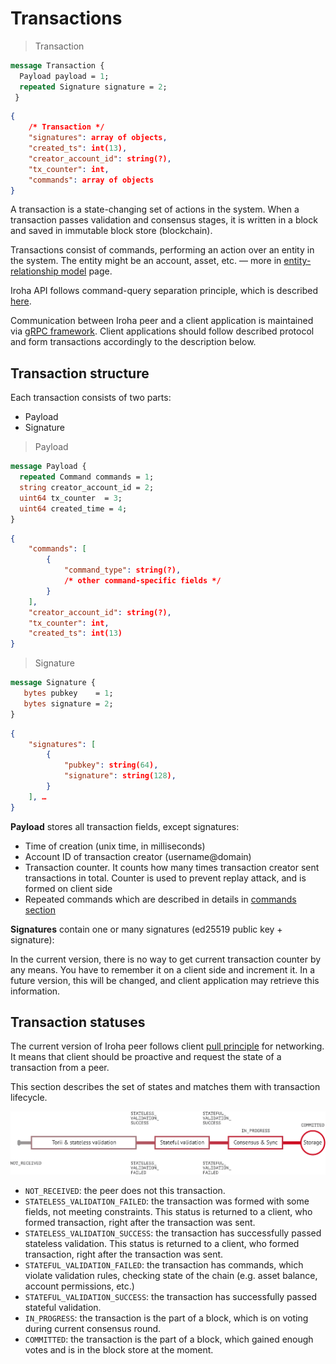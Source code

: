 # Transactions

> Transaction 

```protobuf
message Transaction {
  Payload payload = 1;
  repeated Signature signature = 2;
 }
```
```json
{
    /* Transaction */
    "signatures": array of objects,
    "created_ts": int(13),
    "creator_account_id": string(?),
    "tx_counter": int,
    "commands": array of objects
}
```

A transaction is a state-changing set of actions in the system. When a transaction passes validation and consensus stages, it is written in a block and saved in immutable block store (blockchain). 

Transactions consist of commands, performing an action over an entity in the system. The entity might be an account, asset, etc. — more in [entity-relationship model](#er-model) page. 

<aside class="notice">
Iroha API follows command-query separation principle, which is described <a href="https://en.wikipedia.org/wiki/Command–query_separation">here</a>.
</aside>


Communication between Iroha peer and a client application is maintained via [gRPC framework](https://grpc.io/about/). 
Client applications should follow described protocol and form transactions accordingly to the description below.

## Transaction structure 

Each transaction consists of two parts:
<ul>
    <li> Payload </li> 
    <li> Signature </li> 
</ul>

> Payload

```protobuf
message Payload {
  repeated Command commands = 1;
  string creator_account_id = 2;
  uint64 tx_counter  = 3;
  uint64 created_time = 4;
}
```
```json
{
    "commands": [
        {
            "command_type": string(?),
            /* other command-specific fields */
        }
    ],
    "creator_account_id": string(?),
    "tx_counter": int,
    "created_ts": int(13)
}
```

> Signature 

```protobuf
message Signature {
   bytes pubkey    = 1;
   bytes signature = 2;
}
```
```json 
{
    "signatures": [
        {
            "pubkey": string(64),
            "signature": string(128),
        }
    ], …
}
```

**Payload** stores all transaction fields, except signatures: 
<ul>
    <li> Time of creation (unix time, in milliseconds) </li> 
    <li> Account ID of transaction creator (username@domain) </li>
    <li> Transaction counter. It counts how many times transaction creator sent transactions in total. Counter is used to prevent replay attack, and is formed on client side </li>
    <li> Repeated commands which are described in details in <a href="#commands">commands section</a> </li> 
</ul>

**Signatures** contain one or many signatures (ed25519 public key + signature):

<aside class="notice">
In the current version, there is no way to get current transaction counter by any means. You have to remember it on a client side and increment it. In a future version, this will be changed, and client application may retrieve this information.
</aside>

## Transaction statuses

The current version of Iroha peer follows client [pull principle](https://en.wikipedia.org/wiki/Pull_technology) for networking. It means that client should be proactive and request the state of a transaction from a peer. 

This section describes the set of states and matches them with transaction lifecycle.

![Block](../images/tx_status.png "Block structure")

 * `NOT_RECEIVED`: the peer does not this transaction.
 * `STATELESS_VALIDATION_FAILED`: the transaction was formed with some fields, not meeting constraints. This status is returned to a client, who formed transaction, right after the transaction was sent. 
 * `STATELESS_VALIDATION_SUCCESS`: the transaction has successfully passed stateless validation. This status is returned to a client, who formed transaction, right after the transaction was sent. 
 * `STATEFUL_VALIDATION_FAILED`: the transaction has commands, which violate validation rules, checking state of the chain (e.g. asset balance, account permissions, etc.) 
 * `STATEFUL_VALIDATION_SUCCESS`: the transaction has successfully passed stateful validation.
 * `IN_PROGRESS`: the transaction is the part of a block, which is on voting during current consensus round.
 * `COMMITTED`: the transaction is the part of a block, which gained enough votes and is in the block store at the moment. 